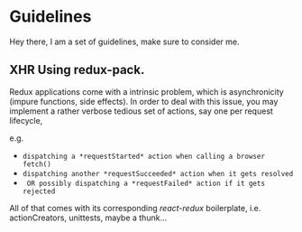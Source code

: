 # Guidelines

Hey there, I am a set of guidelines, make sure to consider me.

## XHR Using redux-pack.

Redux applications come with a intrinsic problem, which is asynchronicity (impure functions, side effects).
In order to deal with this issue, you may implement a rather verbose tedious set of actions, say one per request lifecycle,

e.g.
- `dispatching a *requestStarted* action when calling a browser fetch()`
- `dispatching another *requestSucceeded* action when it gets resolved`
- ` OR possibly dispatching a *requestFailed* action if it gets rejected`

All of that comes with its corresponding *react-redux* boilerplate, i.e. actionCreators, unittests, maybe a thunk...